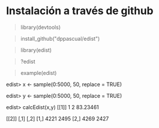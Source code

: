# Instalación a través de github

> library(devtools)

> install_github("dppascual/edist")

> library(edist)

> ?edist

> example(edist)

edist> x <- sample(0:5000, 50, replace = TRUE)

edist> y <- sample(0:5000, 50, replace = TRUE)

edist> calcEdist(x,y)
[[1]]
         1
2 83.23461

[[2]]
     [,1] [,2]
[1,] 4221 2495
[2,] 4269 2427
